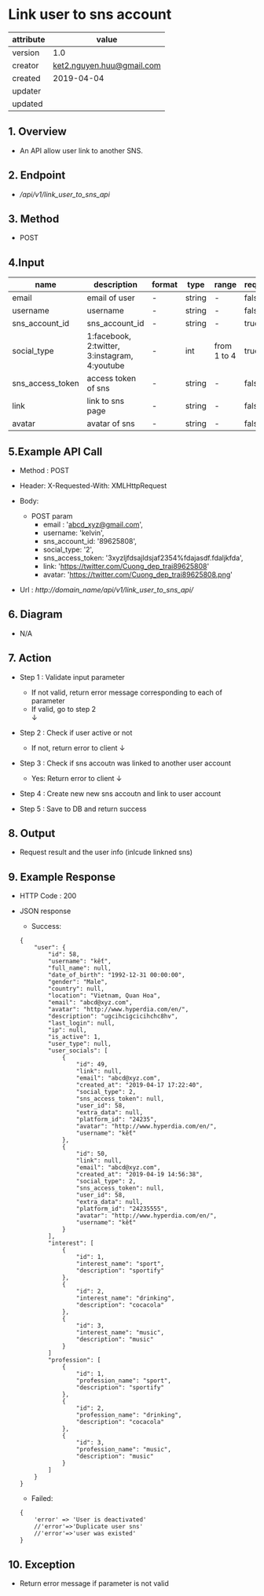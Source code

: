 # Link user to sns account 

| attribute | value |
|-----------|-------|
| version   | 1.0   |
| creator   | ket2.nguyen.huu@gmail.com |
| created   | 2019-04-04 |
| updater   | 
| updated   |  |

## 1. Overview 

- An API allow user link to another SNS.

## 2. Endpoint

- */api/v1/link_user_to_sns_api*

## 3. Method

- POST

## 4.Input 

name  | description| format | type | range | required
--- | ---| ---| ---|---|---
email|email of user|-|string|-|false 
username|username|-|string|-|false
sns_account_id|sns_account_id|-|string|-|true
social_type|1:facebook, 2:twitter, 3:instagram, 4:youtube|-|int|from 1 to 4|true
sns_access_token|access token of sns|-|string|-|false
link|link to sns page|-|string|-|false
avatar|avatar of sns|-|string|-|false

## 5.Example API Call

- Method : POST

- Header: X-Requested-With: XMLHttpRequest

- Body: 
    - POST param
        - email : 'abcd_xyz@gmail.com',
        - username: 'kelvin',
        - sns_account_id: '89625808',
        - social_type: '2',
        - sns_access_token: '3xyzljfdsajldsjaf2354%fdajasdf.fdaljkfda',
        - link: 'https://twitter.com/Cuong_dep_trai89625808'
        - avatar: 'https://twitter.com/Cuong_dep_trai89625808.png'
        
- Url : *http://domain_name/api/v1/link_user_to_sns_api/*

## 6. Diagram 

- N/A

## 7. Action

- Step 1 : Validate input parameter
    + If not valid, return error message corresponding to each of parameter
    + If valid, go to step 2          
    ↓   
- Step 2 : Check if user active or not
    + If not, return error to client
    ↓ 
- Step 3 : Check if sns accoutn was linked to another user account
   + Yes: Return error to client
   ↓              
- Step 4 : Create new new sns accoutn and link to user account

- Step 5 : Save to DB and return success

## 8. Output

- Request result and the user info (inlcude linkned sns)

## 9. Example Response 

- HTTP Code : 200

- JSON response 
    
    + Success:
    
    ```
    {
        "user": {
            "id": 58,
            "username": "kết",
            "full_name": null,
            "date_of_birth": "1992-12-31 00:00:00",
            "gender": "Male",
            "country": null,
            "location": "Vietnam, Quan Hoa",
            "email": "abcd@xyz.com",
            "avatar": "http://www.hyperdia.com/en/",
            "description": "ugcihcigcicihchc8hv",
            "last_login": null,
            "ip": null,
            "is_active": 1,
            "user_type": null,
            "user_socials": [
                {
                    "id": 49,
                    "link": null,
                    "email": "abcd@xyz.com",
                    "created_at": "2019-04-17 17:22:40",
                    "social_type": 2,
                    "sns_access_token": null,
                    "user_id": 58,
                    "extra_data": null,
                    "platform_id": "24235",
                    "avatar": "http://www.hyperdia.com/en/",
                    "username": "kết"
                },
                {
                    "id": 50,
                    "link": null,
                    "email": "abcd@xyz.com",
                    "created_at": "2019-04-19 14:56:38",
                    "social_type": 2,
                    "sns_access_token": null,
                    "user_id": 58,
                    "extra_data": null,
                    "platform_id": "24235555",
                    "avatar": "http://www.hyperdia.com/en/",
                    "username": "kết"
                }
            ],
            "interest": [
                {
                    "id": 1,
                    "interest_name": "sport",
                    "description": "sportify"
                },
                {
                    "id": 2,
                    "interest_name": "drinking",
                    "description": "cocacola"
                },
                {
                    "id": 3,
                    "interest_name": "music",
                    "description": "music"
                }
            ]
            "profession": [
                {
                    "id": 1,
                    "profession_name": "sport",
                    "description": "sportify"
                },
                {
                    "id": 2,
                    "profession_name": "drinking",
                    "description": "cocacola"
                },
                {
                    "id": 3,
                    "profession_name": "music",
                    "description": "music"
                }
            ]
        }
    }
    ```
    
    + Failed: 
    
    ```
    {
        'error' => 'User is deactivated'
        //'error'=>'Duplicate user sns'
        //'error'=>'user was existed'
    }
    ```

## 10. Exception

- Return error message if parameter is not valid 
